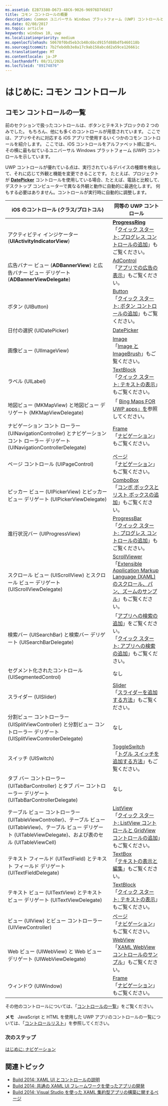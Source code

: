 ```yaml
---
ms.assetid: E2B73380-D673-48C6-9026-96976D745017
title: コモン コントロールの概要
description: Common ユニバーサル Windows プラットフォーム (UWP) コントロールとそれに対応する iOS コントロールに関するトピックへのリンクの一覧を表示します。
ms.date: 02/08/2017
ms.topic: article
keywords: windows 10, uwp
ms.localizationpriority: medium
ms.openlocfilehash: 50678f0bd5eb3cb48c6bcd915fd88bdfb460118b
ms.sourcegitcommit: 7b2febddb3e8a17c9ab158abcdd2a59ce126661c
ms.translationtype: MT
ms.contentlocale: ja-JP
ms.lasthandoff: 08/31/2020
ms.locfileid: "89174876"
---
```

# <a name="getting-started-common-controls"></a>はじめに: コモン コントロール


## <a name="common-controls-list"></a>コモン コントロールの一覧

前のセクションで扱ったコントロールは、ボタンとテキストブロックの 2 つのみでした。 もちろん、他にも多くのコントロールが用意されています。 ここでは、アプリやそれに対応する iOS アプリで使用するいくつかのコモン コントロールを紹介します。 ここでは、iOS コントロールをアルファベット順に並べ、その横に最も似ているユニバーサル Windows プラットフォーム (UWP) コントロールを示しています。

UWP コントロールが優れている点は、実行されているデバイスの種類を検出して、それに応じて外観と機能を変更できることです。 たとえば、プロジェクトが [**DatePicker**](/previous-versions/windows/apps/br211681(v=win.10)) コントロールを使用している場合、たとえば、電話と比較して、デスクトップ コンピューターで異なる外観と動作に自動的に最適化します。 何もする必要はありません。コントロールが実行時に自動的に調整します。

| iOS のコントロール (クラス/プロトコル) | 同等の UWP コントロール |
|------------------------------|--------------------------------------|
| アクティビティ インジケーター (**UIActivityIndicatorView**) | [**ProgressRing**](/uwp/api/Windows.UI.Xaml.Controls.ProgressRing) <br/> 「[クイック スタート: プログレス コントロールの追加](/previous-versions/windows/apps/hh780651(v=win.10))」もご覧ください。 |
| 広告バナー ビュー (**ADBannerView**) と広告バナー ビュー デリゲート (**ADBannerViewDelegate**) | [AdControl](/uwp/api/microsoft.advertising.winrt.ui.adcontrol) <br/> 「[アプリでの広告の表示](../monetize/display-ads-in-your-app.md)」もご覧ください。 |
| ボタン (UIButton) | [Button](/uwp/api/Windows.UI.Xaml.Controls.Button) <br/> 「[クイック スタート: ボタン コントロールの追加](/previous-versions/windows/apps/jj153346(v=win.10))」もご覧ください。 |
| 日付の選択 (UIDatePicker) | [DatePicker](/previous-versions/windows/apps/br211681(v=win.10)) |
| 画像ビュー (UIImageView) | [Image](/uwp/api/Windows.UI.Xaml.Controls.Image) <br/> 「[Image と ImageBrush](../design/controls-and-patterns/images-imagebrushes.md)」もご覧ください。 |
| ラベル (UILabel) | [TextBlock](/uwp/api/Windows.UI.Xaml.Controls.TextBlock) <br/> 「[クイック スタート: テキストの表示](/previous-versions/windows/apps/hh700392(v=win.10))」もご覧ください。 |
| 地図ビュー (MKMapView) と地図ビュー デリゲート (MKMapViewDelegate) | 「 [Bing Maps FOR UWP apps」を](/previous-versions/windows/apps/dn642089(v=win.10))参照してください。 |
| ナビゲーション コント ローラー (UINavigationController) とナビゲーション コント ローラー デリゲート (UINavigationControllerDelegate) | [Frame](/uwp/api/Windows.UI.Xaml.Controls.Frame) <br/> 「[ナビゲーション](../design/basics/navigation-basics.md)」もご覧ください。 |
| ページ コントロール (UIPageControl) | [ページ](/uwp/api/Windows.UI.Xaml.Controls.Page) <br/> 「[ナビゲーション](../design/basics/navigation-basics.md)」もご覧ください。 |
| ピッカー ビュー (UIPickerView) とピッカー ビュー デリゲート (UIPickerViewDelegate) | [ComboBox](/uwp/api/Windows.UI.Xaml.Controls.ComboBox) <br/> 「[コンボ ボックスとリスト ボックスの追加](/previous-versions/windows/apps/hh780616(v=win.10))」もご覧ください。 |
| 進行状況バー (UIProgressView) | [ProgressBar](/uwp/api/Windows.UI.Xaml.Controls.ProgressBar) <br/> 「[クイック スタート: プログレス コントロールの追加](/previous-versions/windows/apps/hh780651(v=win.10))」もご覧ください。 |
| スクロール ビュー (UIScrollView) とスクロール ビュー デリゲート (UIScrollViewDelegate) | [ScrollViewer](/uwp/api/Windows.UI.Xaml.Controls.ScrollViewer) <br/>  「[Extensible Application Markup Language (XAML) のスクロール、パン、ズームのサンプル](https://github.com/microsoftarchive/msdn-code-gallery-microsoft/tree/411c271e537727d737a53fa2cbe99eaecac00cc0/Official%20Windows%20Platform%20Sample/Windows%208%20app%20samples/%5BC%23%5D-Windows%208%20app%20samples/C%23/Windows%208%20app%20samples/XAML%20scrolling%2C%20panning%2C%20and%20zooming%20sample%20(Windows%208))」もご覧ください。 |
| 検索バー (UISearchBar) と検索バー デリゲート (UISearchBarDelegate) | 「[アプリへの検索の追加](/previous-versions/windows/apps/jj130767(v=win.10))」をご覧ください。 <br/>  「[クイック スタート: アプリへの検索の追加](/previous-versions/windows/apps/hh868180(v=win.10))」もご覧ください。 |
| セグメント化されたコントロール (UISegmentedControl) | なし |
| スライダー (UISlider) | [Slider](/uwp/api/Windows.UI.Xaml.Controls.Slider) <br/>  「[スライダーを追加する方法](/previous-versions/windows/apps/hh868197(v=win.10))」もご覧ください。 |
| 分割ビュー コントローラー (UISplitViewController) と分割ビュー コントローラー デリゲート (UISplitViewControllerDelegate) | なし |
| スイッチ (UISwitch) | [ToggleSwitch](/uwp/api/Windows.UI.Xaml.Controls.ToggleSwitch) <br/>  「[トグル スイッチを追加する方法](/previous-versions/windows/apps/hh868198(v=win.10))」もご覧ください。 |
| タブ バー コントローラー (UITabBarController) とタブ バー コントローラー デリゲート (UITabBarControllerDelegate) | なし |
| テーブル ビュー コントローラー (UITableViewController)、テーブル ビュー (UITableView)、テーブル ビュー デリゲート (UITableViewDelegate)、および表のセル (UITableViewCell) | [ListView](/uwp/api/Windows.UI.Xaml.Controls.ListView) <br/>  「[クイック スタート: ListView コントロールと GridView コントロールの追加](/previous-versions/windows/apps/hh780650(v=win.10))」もご覧ください。 |
| テキスト フィールド (UITextField) とテキスト フィールド デリゲート (UITextFieldDelegate) | [TextBox](/uwp/api/Windows.UI.Xaml.Controls.TextBox) <br/>  「[テキストの表示と編集](../design/controls-and-patterns/text-controls.md)」もご覧ください。 |
| テキスト ビュー (UITextView) とテキスト ビュー デリゲート (UITextViewDelegate) | [TextBlock](/uwp/api/Windows.UI.Xaml.Controls.TextBlock) <br/>  「[クイック スタート: テキストの表示](/previous-versions/windows/apps/hh700392(v=win.10))」もご覧ください。 |
| ビュー (UIView) とビュー コントローラー (UIViewController) | [ページ](/uwp/api/Windows.UI.Xaml.Controls.Page) <br/>  「[ナビゲーション](../design/basics/navigation-basics.md)」もご覧ください。 |
| Web ビュー (UIWebView) と Web ビュー デリゲート (UIWebViewDelegate) | [WebView](/uwp/api/Windows.UI.Xaml.Controls.WebView) <br/>  「[XAML WebView コントロールのサンプル](https://github.com/microsoftarchive/msdn-code-gallery-microsoft/tree/411c271e537727d737a53fa2cbe99eaecac00cc0/Official%20Windows%20Platform%20Sample/Windows%208%20app%20samples/%5BC%23%5D-Windows%208%20app%20samples/C%23/Windows%208%20app%20samples/XAML%20WebView%20control%20sample%20(Windows%208))」もご覧ください。 |
| ウィンドウ (UIWindow) | [Frame](/uwp/api/Windows.UI.Xaml.Controls.Frame) <br/>  「[ナビゲーション](../design/basics/navigation-basics.md)」もご覧ください。 |

その他のコントロールについては、「[コントロールの一覧](../design/controls-and-patterns/index.md)」をご覧ください。

**メモ**   JavaScript と HTML を使用した UWP アプリのコントロールの一覧については、「[コントロールリスト](/previous-versions/windows/apps/hh465453(v=win.10))」を参照してください。

### <a name="next-step"></a>次のステップ

[はじめに: ナビゲーション](getting-started-navigation.md)

## <a name="related-topics"></a>関連トピック

* [Build 2014: XAML UI とコントロールの説明](https://channel9.msdn.com/Events/Build/2014/2-516)
* [Build 2014: 共通の XAML UI フレームワークを使ったアプリの開発](https://channel9.msdn.com/Events/Build/2014/2-507)
* [Build 2014: Visual Studio を使った XAML 集約型アプリの構築に関するページ](https://channel9.msdn.com/Events/Build/2014/3-591)